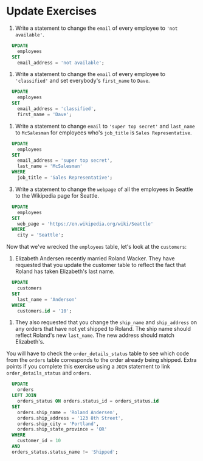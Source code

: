 # Update Exercises

1. Write a statement to change the `email` of every employee to `'not available'`.

```sql
  UPDATE 
    employees 
  SET 
    email_address = 'not available';
```

1. Write a statement to change the `email` of every employee to `'classified'` and set everybody's `first_name` to `Dave`.


```sql
  UPDATE 
    employees 
  SET 
    email_address = 'classified',
    first_name = 'Dave';
```

1. Write a statement to change `email` to `'super top secret'` and `last_name` to `McSalesman` for employees who's `job_title` is `Sales Representative`.

```sql
  UPDATE 
    employees 
  SET 
    email_address = 'super top secret',
    last_name = 'McSalesman'
  WHERE 
    job_title = 'Sales Representative';
```

3. Write a statement to change the `webpage` of all the employees in Seattle to the Wikipedia page for Seattle. 

```sql
  UPDATE 
    employees 
  SET 
    web_page = 'https://en.wikipedia.org/wiki/Seattle'
  WHERE 
    city = 'Seattle';
```

Now that we've wrecked the `employees` table, let's look at the `customers`:

1. Elizabeth Andersen recently married Roland Wacker. They have requested that you update the customer table to reflect the fact that Roland has taken Elizabeth's last name. 

```sql
  UPDATE 
    customers
  SET 
    last_name = 'Anderson'
  WHERE 
    customers.id = '10'; 
```

1. They also requested that you change the `ship_name` and `ship_address` on any orders that have not yet shipped to Roland. The ship name should reflect Roland's new `last_name`. The new address should match Elizabeth's. 

You will have to check the `order_details_status` table to see which code from the `orders` table corresponds to the order already being shipped. Extra points if you complete this exercise using a `JOIN` statement to link `order_details_status` and `orders`.


```sql
  UPDATE 
    orders
  LEFT JOIN
    orders_status ON orders.status_id = orders_status.id
  SET 
    orders.ship_name = 'Roland Andersen',
    orders.ship_address = '123 8th Street',
    orders.ship_city = 'Portland',
    orders.ship_state_province = 'OR'
  WHERE
    customer_id = 10 
  AND 
  orders_status.status_name != 'Shipped';
```

